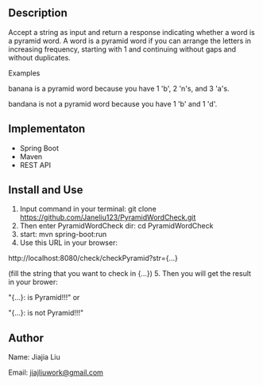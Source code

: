 Description
-----------------------------------------------------
Accept a string as input and return a response indicating whether a word is a pyramid word. A word is a pyramid word if you can arrange the letters in increasing frequency, starting with 1 and continuing without gaps and without duplicates.

Examples

banana is a pyramid word because you have 1 'b', 2 'n's, and 3 'a's.

bandana is not a pyramid word because you have 1 'b' and 1 'd'.

Implementaton
-----------------------------------------------------
- Spring Boot
- Maven
- REST API

Install and Use
-----------------------------------------------------
1. Input command in your terminal:
git clone https://github.com/Janeliu123/PyramidWordCheck.git
2. Then enter PyramidWordCheck dir: cd PyramidWordCheck
3. start: mvn spring-boot:run
4. Use this URL in your browser:

http://localhost:8080/check/checkPyramid?str={...}

(fill the string that you want to check in {...})
5. Then you will get the result in your brower:

"{...}: is Pyramid!!!" or

"{...}: is not Pyramid!!!"

Author
-----------------------------------------------------
Name: Jiajia Liu

Email: jiajliuwork@gmail.com
